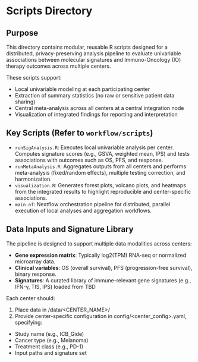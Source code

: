 # Scripts Directory

## Purpose

This directory contains modular, reusable R scripts designed for a distributed, privacy-preserving analysis pipeline to evaluate univariable associations between molecular signatures and Immuno-Oncology (IO) therapy outcomes across multiple centers.

These scripts support:

- Local univariable modeling at each participating center
- Extraction of summary statistics (no raw or sensitive patient data sharing)
- Central meta-analysis across all centers at a central integration node
- Visualization of integrated findings for reporting and interpretation

## Key Scripts (Refer to `workflow/scripts`)

- `runSigAnalysis.R`: Executes local univariable analysis per center. Computes signature scores (e.g., GSVA, weighted mean, IPS) and tests associations with outcomes such as OS, PFS, and response.
- `runMetaAnalysis.R`: Aggregates outputs from all centers and performs meta-analysis (fixed/random effects), multiple testing correction, and harmonization.
- `visualization.R`: Generates forest plots, volcano plots, and heatmaps from the integrated results to highlight reproducible and center-specific associations.
- `main.nf`: Nextflow orchestration pipeline for distributed, parallel execution of local analyses and aggregation workflows.

## Data Inputs and Signature Library

The pipeline is designed to support multiple data modalities across centers:

- **Gene expression matrix**: Typically log2(TPM) RNA-seq or normalized microarray data.
- **Clinical variables**: OS (overall survival), PFS (progression-free survival), binary response.
- **Signatures**: A curated library of immune-relevant gene signatures (e.g., IFN-γ, TIS, IPS) loaded from TBD

Each center should:

1. Place data in /data/<CENTER_NAME>/
2. Provide center-specific configuration in config/<center_config>.yaml, specifying:

- Study name (e.g., ICB_Gide)
- Cancer type (e.g., Melanoma)
- Treatment class (e.g., PD-1)
- Input paths and signature set

